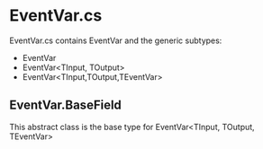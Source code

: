 # EventVar.cs

EventVar.cs contains EventVar and the generic subtypes:
- EventVar<TInput>
- EventVar<TInput, TOutput>
- EventVar<TInput,TOutput,TEventVar>

## 

## EventVar.BaseField
This abstract class is the base type for EventVar<TInput, TOutput, TEventVar>